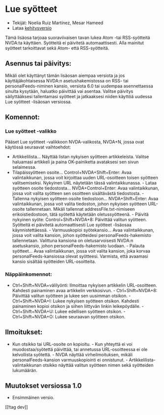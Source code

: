 # Lue syötteet #

* Tekijät: Noelia Ruiz Martínez, Mesar Hameed
* Lataa [kehitysversio][1]

Tämä lisäosa tarjoaa suoraviivaisen tavan lukea Atom -tai RSS-syötteitä
NVDA:ta käyttäen.  Syötteitä ei päivitetä automaattisesti.  Alla mainitut
syötteet tarkoittavat sekä Atom- että RSS-syötteitä.

## Asennus tai päivitys: ##

Mikäli olet käyttänyt tämän lisäosan aiempaa versiota ja jos
käyttäjäkohtaisessa NVDA:n asetushakemistossa on RSS- tai
personalFeeds-niminen kansio, versiota 6.0 tai uudempaa asennettaessa
sinulta kysytään, haluatko päivittää vai asentaa.  Valitse päivitys
säilyttääksesi tallentamasi syötteet ja jatkaaksesi niiden käyttöä uudessa
Lue syötteet -lisäosan versiossa.

## Komennot: ##

### Lue syötteet -valikko ###

Pääset Lue syötteet -valikkoon NVDA-valikosta, NVDA+N, jossa ovat käytössä
seuraavat vaihtoehdot:

- Artikkelilista...  Näyttää listan nykyisen syötteen artikkeleista. Valitse
haluamasi artikkeli ja paina OK-painiketta avataksesi sen sivun selaimessa.
- Tilapäissyötteen osoite... Control+NVDA+Shift+Enter: Avaa valintaikkunan,
jossa voit kirjoittaa uuden URL-osoitteen toisen syötteen
valitsemiseksi. Nykyinen URL näytetään tässä valintaikkunassa.  - Lataa
syötteen osoite tiedostosta... NVDA+Control+Enter: Avaa valintaikkunan,
jossa voit valita syötteen sen osoitteen sisältävästä tiedostosta.  -
Tallenna nykyisen syötteen osoite tiedostoon... NVDA+Shift+Enter: Avaa
valintaikkunan, jossa voit valita tiedoston, johon nykyisen syötteen
URL-osoite tallennetaan.  Mikäli tallennat addressFile.txt-nimiseen
erikoistiedostoon, tätä syötettä käytetään oletussyötteenä.  - Päivitä
nykyinen syöte: Control+Shift+NVDA+8: Päivittää valitun syötteen. Syötteitä
ei päivitetä automaattisesti Lue syötteet -lisäosaa käynnistettäessä.  -
Varmuuskopioi syötekansio...  Avaa valintaikkunan, jossa voit valita
kansion, johon syötteidesi personalFeeds-hakemisto tallennetaan. Valittuna
kansiona on oletusarvoisesti NVDA:n asetuskansio, johon
personalFeeds-hakemisto luodaan.  - Palauta syötteet...  Avaa
valintaikkunan, jossa voit valita kansion, joka korvaa
personalFeeds-kansiossa olevat syötteesi. Varmista, että avaamasi kansio
sisältää syötteiden URL-osoitteita.

### Näppäinkomennot: ###

- Ctrl+Shift+NVDA+välilyönti: Ilmoittaa nykyisen artikkelin
URL-osoitteen. Kahdesti painaminen avaa artikkelin verkkosivun.  -
Ctrl+Shift+NVDA+8: Päivittää valitun syötteen ja lukee sen uusimman
otsikon.  - Ctrl+Shift+NVDA+I: Lukee nykyisen syötteen otsikon. Kahdesti
painaminen kopioi otsikon ja siihen liittyvän linkin leikepöydälle.  -
Ctrl+Shift+NVDA+U: Lukee edellisen syötteen otsikon.  - Ctrl+Shift+NVDA+O:
Lukee seuraavan syötteen otsikon.

## Ilmoitukset: ##

- Kun otsikko tai URL-osoite on kopioitu.  - Kun yhteyttä ei voi
muodostaa/syötettä päivittää, tai annetussa URL-osoitteessa ei ole
kelvollista syötettä.  - NVDA näyttää virheilmoituksen, mikäli
personalFeeds-kansion varmuuskopiointi ei onnistunut.  -
Artikkelilista-valintaikkunan otsikko näyttää valitun syötteen nimen sekä
syötteiden lukumäärän.

## Muutokset versiossa 1.0 ##
*	 Ensimmäinen versio.

[[!tag dev]]

[1]: http://addons.nvda-project.org/files/get.php?file=rf-dev

[2]: http://addons.nvda-project.org/files/get.php?file=rf

